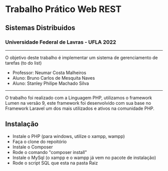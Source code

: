 # Trabalho Prático Web REST
## Sistemas Distribuidos
### Universidade Federal de Lavras - UFLA 2022
---
<p>O objetivo deste trabalho é implementar um sistema de gerenciamento de tarefas (to do list)</p>
<ul>
<li>Professor: Neumar Costa Malheiros</li>
<li> Aluno: Bruno Carlos de Mesquita Naves</li>
<li> Aluno: Stanley Philipe Machado Silva</li>
</ul>
<hr>
<p>O trabalho foi realizado com a Linguagem PHP, utilizamos o framework Lumen na versão 9, este framework foi desenvolvido com sua base no Framework Laravel um dos mais utilizados e ativos na comunidade PHP.</p>
<h2>Instalação</h2>
<ul>
<li>Instale o PHP (para windows, utilize o xampp, wampp)</li>
<li>Faça o clone do repoitório</li>
<li>Instale o Composer</li>
<li>Rode o comando "composer install"</li>
<li>Instale o MySql (o xampp e o wampp já vem no pacote de instalação)</li>
<li>Rode o script SQL que esta na pasta Raiz</li>
</ul>

